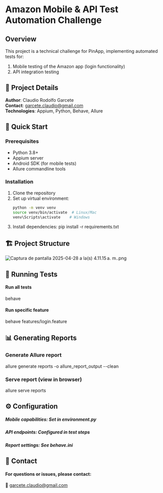 # Amazon Mobile & API Test Automation Challenge

## Overview
This project is a technical challenge for PinApp, implementing automated tests for:
1. Mobile testing of the Amazon app (login functionality)
2. API integration testing

## 📌 Project Details
**Author**: Claudio Rodolfo Garcete  
**Contact**: garcete.claudio@gmail.com  
**Technologies**: Appium, Python, Behave, Allure  

## 🚀 Quick Start

### Prerequisites
- Python 3.8+
- Appium server
- Android SDK (for mobile tests)
- Allure commandline tools

### Installation
1. Clone the repository
2. Set up virtual environment:
   ```bash
   python -m venv venv
   source venv/bin/activate  # Linux/Mac
   venv\Scripts\activate    # Windows
3. Install dependencies:
pip install -r requirements.txt

## 🏗 Project Structure
![Captura de pantalla 2025-04-28 a la(s) 4.11.15 a. m..png](..%2F..%2F..%2F..%2Fvar%2Ffolders%2Fz1%2Fjydw8bnj62l6tdxv522_z1_w0000gn%2FT%2FTemporaryItems%2FNSIRD_screencaptureui_n9IESt%2FCaptura%20de%20pantalla%202025-04-28%20a%20la%28s%29%204.11.15%E2%80%AFa.%C2%A0m..png)


## 🏃 Running Tests
#### Run all tests
behave

#### Run specific feature
behave features/login.feature

## 📊 Generating Reports
### Generate Allure report
allure generate reports -o allure_report_output --clean

### Serve report (view in browser)
allure serve reports

## ⚙ Configuration

##### Mobile capabilities: Set in environment.py
##### API endpoints: Configured in test steps
##### Report settings: See behave.ini

## 📧 Contact
#### For questions or issues, please contact:
📩 garcete.claudio@gmail.com